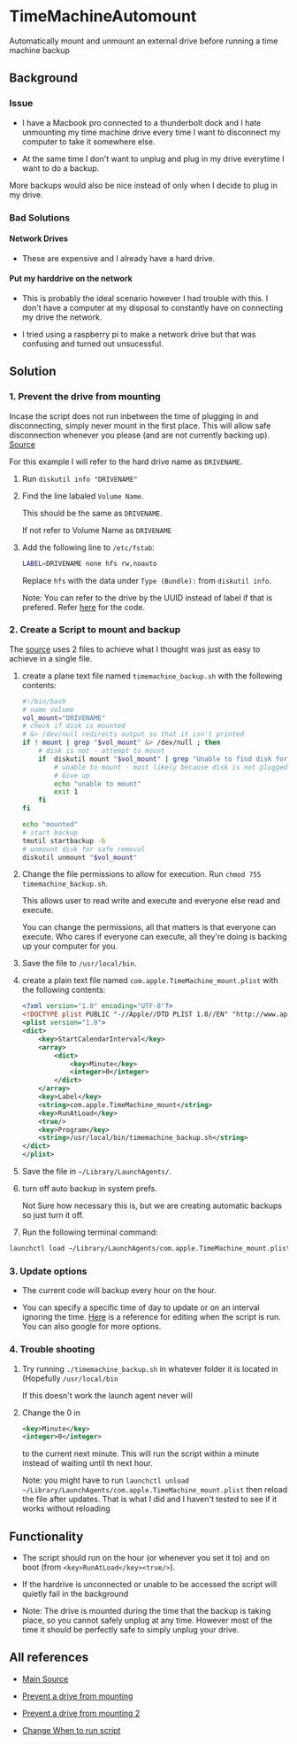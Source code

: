 # TimeMachineAutomount
Automatically mount and unmount an external drive before running a time machine backup

## Background ##

### Issue ###

* I have a Macbook pro connected to a thunderbolt dock and I hate unmounting my time machine drive every time I want to disconnect my computer to take it somewhere else.

* At the same time I don't want to unplug and plug in my drive everytime I want to do a backup.

More backups would also be nice instead of only when I decide to plug in my drive.

### Bad Solutions ###

#### Network Drives ####

* These are expensive and I already have a hard drive.

#### Put my harddrive on the network ####

* This is probably the ideal scenario however I had trouble with this.   I don't have a computer at my disposal to constantly have on connecting my drive the network.

* I tried using a raspberry pi to make a network drive but that was confusing and turned out unsucessful.

## Solution ##

### 1. Prevent the drive from mounting ###

Incase the script does not run inbetween the time of plugging in and disconnecting, simply never mount in the first place.  This will allow safe disconnection whenever you please (and are not currently backing up). [Source](https://apple.stackexchange.com/a/310578/228373)

For this example I will refer to the hard drive name as `DRIVENAME`.

1. Run `diskutil info "DRIVENAME"`

2. Find the line labaled `Volume Name`.
    
    This should be the same as `DRIVENAME`.  

    If not refer to Volume Name as `DRIVENAME`

3. Add the following line to `/etc/fstab`:

    ```bash
    LABEL=DRIVENAME none hfs rw,noauto
    ```

    Replace `hfs`  with the data under `Type (Bundle):` from `diskutil info`.

    Note: You can refer to the drive by the UUID instead of label if that is prefered.  Refer [here](https://apple.stackexchange.com/a/310578/228373) for the code.

### 2. Create a Script to mount and backup ###

The [source](https://somethinginteractive.com/blog/2013/07/24/time-machine-auto-mountunmount-drive-os-x/) uses 2 files to achieve what I thought was just as easy to achieve in a single file.  

1. create a plane text file named `timemachine_backup.sh` with the following contents:

    ```bash
    #!/bin/bash
    # name volume
    vol_mount="DRIVENAME"
	# check if disk is mounted
	# &> /dev/null redirects output so that it isn't printed
    if ! mount | grep "$vol_mount" &> /dev/null ; then
		# disk is not - attempt to mount
        if  diskutil mount "$vol_mount" | grep "Unable to find disk for" &> /dev/null ; then
			# unable to mount - most likely because disk is not plugged in
			# Give up
            echo "unable to mount"
            exit 1
        fi
    fi

    echo "mounted"
	# start backup
    tmutil startbackup -b
	# unmount disk for safe removal
    diskutil unmount "$vol_mount"
    ```

2. Change the file permissions to allow for execution.  Run `chmod 755 timemachine_backup.sh`.

    This allows user to read write and execute and everyone else read and execute.  

    You can change the permissions, all that matters is that everyone can execute.  Who cares if everyone can execute, all they're doing is backing up your computer for you.

3. Save the file to `/usr/local/bin`.

4. create a plain text file named `com.apple.TimeMachine_mount.plist` with the following contents:

    ```XML
    <?xml version="1.0" encoding="UTF-8"?>
    <!DOCTYPE plist PUBLIC "-//Apple//DTD PLIST 1.0//EN" "http://www.apple.com/DTDs/PropertyList-1.0.dtd">
    <plist version="1.0">
    <dict>
        <key>StartCalendarInterval</key>
        <array>
            <dict>
                <key>Minute</key>
                <integer>0</integer>
            </dict>
        </array>
        <key>Label</key>
        <string>com.apple.TimeMachine_mount</string>
        <key>RunAtLoad</key>
        <true/>
        <key>Program</key>
        <string>/usr/local/bin/timemachine_backup.sh</string>
    </dict>
    </plist>
    ```

5. Save the file in `~/Library/LaunchAgents/`.

6. turn off auto backup in system prefs.

    Not Sure how necessary this is, but we are creating automatic backups so just turn it off.

7. Run the following terminal command:

```bash
launchctl load ~/Library/LaunchAgents/com.apple.TimeMachine_mount.plist
```

### 3. Update options ###

* The current code will backup every hour on the hour.   

* You can specify a specific time of day to update or on an interval ignoring the time.  [Here](https://killtheyak.com/schedule-jobs-launchd/) is a reference for editing when the script is run.  You can also google for more options.

### 4. Trouble shooting ###

1. Try running `./timemachine_backup.sh` in whatever folder it is located in (Hopefully `/usr/local/bin` 

    If this doesn't work the launch agent never will 

2. Change the 0 in

    ```XML
    <key>Minute</key>
    <integer>0</integer>
    ```

    to the current next minute.  This will run the script within a minute instead of waiting until th next hour.
  
    Note: you might have to run `launchctl unload ~/Library/LaunchAgents/com.apple.TimeMachine_mount.plist` then reload the file after updates.  That is what I did and I haven't tested to see if it works without reloading

## Functionality ##

* The script should run on the hour (or whenever you set it to) and on boot (from `<key>RunAtLoad</key><true/>`).

* If the hardrive is unconnected or unable to be accessed the script will quietly fail in the background

* Note: The drive is mounted during the time that the backup is taking place, so you cannot safely unplug at any time.  However most of the time it should be perfectly safe to simply unplug your drive.

## All references ##

* [Main Source](https://somethinginteractive.com/blog/2013/07/24/time-machine-auto-mountunmount-drive-os-x/)

* [Prevent a drive from mounting](https://apple.stackexchange.com/a/310578/228373)

* [Prevent a drive from mounting 2](https://discussions.apple.com/docs/DOC-7942)

* [Change When to run script](https://killtheyak.com/schedule-jobs-launchd/)
